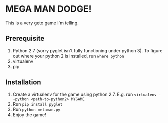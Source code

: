 # MEGA MAN DODGE!
This is a very geto game I'm telling.

## Prerequisite
1.  Python 2.7 (sorry pyglet isn't fully functioning under python 3). To figure out where your python 2 is installed, run `where python`
2.  virtualenv
3.  pip

## Installation
1.  Create a virtualenv for the game using python 2.7. E.g. run `virtualenv --python <path-to-python2> MYGAME`
2.  Run `pip install pyglet`
3.  Run `python metaman.py`
4.  Enjoy the game!
